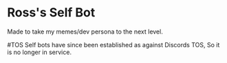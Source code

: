 # Ross's Self Bot
Made to take my memes/dev persona to the next level.

#TOS
Self bots have since been established as against Discords TOS, So it is no longer in service.

